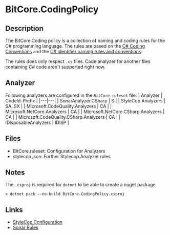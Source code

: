 # BitCore.CodingPolicy

## Description

The BitCore.Coding policy is a collection of naming and coding rules for the C# programming language. The rules are based on the [C# Coding Conventions]("https://docs.microsoft.com/en-us/dotnet/csharp/fundamentals/coding-style/coding-conventions") and the [C# identifier naming rules and conventions]("https://docs.microsoft.com/en-us/dotnet/csharp/fundamentals/coding-style/identifier-names").

The rules does only respect `.cs` files. Code analyzer for another files containing C# code aren't supported right now.

## Analyzer

Following analyzers are configured in the `BitCore.ruleset` file:
| Analyzer | CodeId-Prefix |
|---|---|
| SonarAnalyzer.CSharp | S |
| StyleCop.Analyzers | SA, SX |
| Microsoft.CodeQuality.Analyzers | CA |
| Microsoft.NetCore.Analyzers | CA |
| Microsoft.NetCore.CSharp.Analyzers | CA |
| Microsoft.CodeQuality.CSharp.Analyzers | CA |
| IDisposableAnalyzers | IDISP |

## Files

* BitCore.ruleset: Configuration for Analyzers
* stylecop.json: Further Stylecop.Analyzer rules

## Notes

The `.csproj` is required for `dotnet` to be able to create a nuget package

```console
> dotnet pack --no-build BitCore.CodingPolicy.csproj
```

## Links

* [StyleCop Configuration](https://github.com/DotNetAnalyzers/StyleCopAnalyzers/blob/master/documentation/Configuration.md)
* [Sonar Rules]("https://rules.sonarsource.com/csharp")
